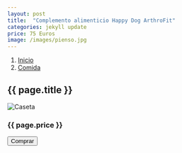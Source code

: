 ```yaml
---
layout: post
title:  "Complemento alimenticio Happy Dog ArthroFit"
categories: jekyll update
price: 75 Euros
image: /images/pienso.jpg
---
```


<ol class="breadcrumb">
<li><a href="/">Inicio</a></li>
<li><a href="#">Comida</a></li>
</ol>
<h2>{{ page.title }}</h2>
<img src="{{ page.image }}" alt="Caseta">
<h3>{{ page.price }}</h3>
<button type="button" class="btn btn-default btn-lg">Comprar</button>
	

